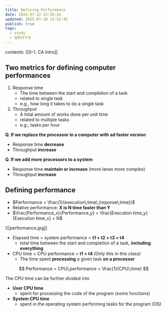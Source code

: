 ```yaml
---
title: Defining Performance
date: 2024-07-22 15:35:24
updated: 2025-07-10 15:52:45
publish: true
tags:
  - study
  - 컴퓨터구조
---
```

contents: [[0-1. CA Intro]]
## Two metrics for defining computer performances
1. Response time
	- The time between the start and completion of a task
	- related to single task
	- e.g., how long it takes to do a single task
1. Throughput
	- A total amount of works done per unit time
	- related to multiple tasks
	- e.g., tasks per hour
  

**Q. If we replace the processor in a computer with ad faster version**
- Response time **decrease**
- Throughput **increase**

**Q. If we add more processors to a system**
- Response time **maintain or increase** (more lanes more complex)
- Throughput **increase**

## Defining performance

- $Performance = \frac{1}{execution\;time\,(reponse\;time)}$
- Relative performance: **X is N time faster than Y**
- $\frac{Performance_x}{Performance_y} = \frac{Execution time_y}{Execution time_x} = N$

![[performance.jpg]]

- Elapsed time = system performance = **t1 + t2 + t3 + t4**
	- total time between the start and completion of a task, **including everything**
- CPU time = CPU performance = **t1 + t4** *(Only this in this class)*
	- The time spent **processing** a given task **on a processor**

$$
Performance = CPU\;performance = \frac{1}{CPU\;time}
$$

The CPU time can be further divided into
- **User CPU time**
	- spent for processing the code of the program (some functions)
- **System CPU time**
	- spent in the operating system performing tasks for the program (OS)